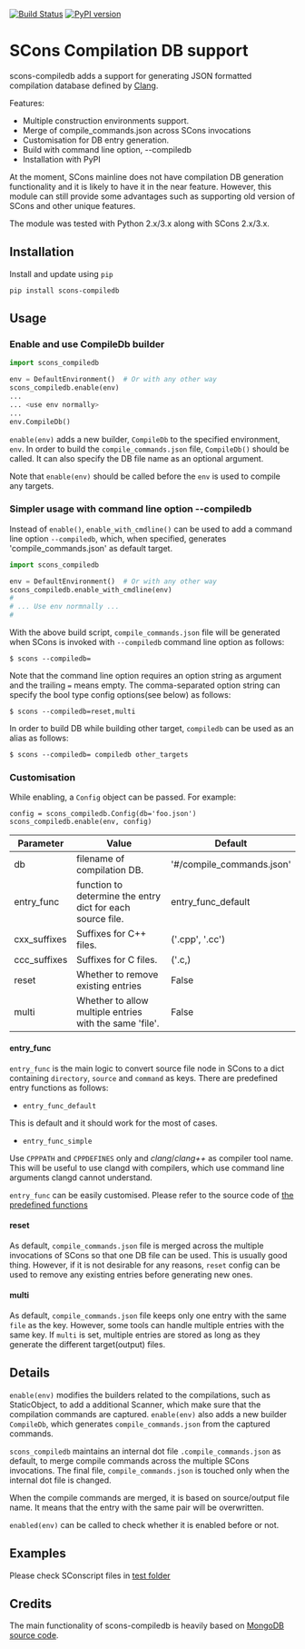 [![Build Status](https://travis-ci.org/pinetr2e/scons-compiledb.svg?branch=master)](https://travis-ci.org/pinetr2e/scons-compiledb)
[![PyPI version](https://badge.fury.io/py/scons-compiledb.svg)](https://badge.fury.io/py/scons-compiledb)
# SCons Compilation DB support

scons-compiledb adds a support for generating JSON formatted compilation
database defined by
[Clang](https://clang.llvm.org/docs/JSONCompilationDatabase.html).

Features:

- Multiple construction environments support.
- Merge of compile_commands.json across SCons invocations
- Customisation for DB entry generation.
- Build with command line option, --compiledb
- Installation with PyPI


At the moment, SCons mainline does not have compilation DB generation
functionality and it is likely to have it in the near feature. However, this
module can still provide some advantages such as supporting old version of SCons
and other unique features.

The module was tested with Python 2.x/3.x along with SCons 2.x/3.x.


## Installation

Install and update using `pip`
```
pip install scons-compiledb
```

## Usage

### Enable and use CompileDb builder

```python
import scons_compiledb

env = DefaultEnvironment()  # Or with any other way
scons_compiledb.enable(env)
...
... <use env normally>
...
env.CompileDb()
```

`enable(env)` adds a new builder, `CompileDb` to the specified environment,
`env`. In order to build the `compile_commands.json` file, `CompileDb()` should
be called. It can also specify the DB file name as an optional argument.

Note that `enable(env)` should be called before the `env` is used to compile any
targets.


### Simpler usage with command line option --compiledb

Instead of `enable()`, `enable_with_cmdline()` can be used to add a command line
option `--compiledb`, which, when specified, generates 'compile_commands.json'
as default target.

```python
import scons_compiledb

env = DefaultEnvironment()  # Or with any other way
scons_compiledb.enable_with_cmdline(env)
#
# ... Use env normnally ...
#
```

With the above build script, `compile_commands.json` file will be generated when
SCons is invoked with `--compiledb` command line option as follows:

```
$ scons --compiledb=
```
Note that the command line option requires an option string as argument and the trailing `=` means empty.
The comma-separated option string can specify the bool type config options(see below) as follows:
```
$ scons --compiledb=reset,multi
```

In order to build DB while building other target, `compiledb` can be used as an
alias as follows:

```
$ scons --compiledb= compiledb other_targets
```


### Customisation
While enabling, a `Config` object can be passed. For example:
```
config = scons_compiledb.Config(db='foo.json')
scons_compiledb.enable(env, config)

```

| Parameter    | Value                                                      | Default                   |
|--------------|------------------------------------------------------------|---------------------------|
| db           | filename of compilation DB.                                | '#/compile_commands.json' |
| entry_func   | function to determine the entry dict for each source file. | entry_func_default        |
| cxx_suffixes | Suffixes for C++ files.                                    | ('.cpp', '.cc')           |
| ccc_suffixes | Suffixes for C files.                                      | ('.c,)                    |
| reset        | Whether to remove existing entries                         | False                     |
| multi        | Whether to allow multiple entries with the same 'file'.    | False                     |

#### entry_func

`entry_func` is the main logic to convert source file node in SCons to a dict
 containing `directory`, `source` and `command` as keys. There are predefined
 entry functions as follows:

- `entry_func_default`

This is default and it should work for the most of cases.

- `entry_func_simple`

Use `CPPPATH` and `CPPDEFINES` only and *clang*/*clang++* as compiler tool name.
This will be useful to use clangd with compilers, which use command line
arguments clangd cannot understand.

`entry_func` can be easily customised. Please refer to the source code of [the
predefined functions](./scons_compiledb/entry_func.py)

#### reset

As default, `compile_commands.json` file is merged across the multiple
invocations of SCons so that one DB file can be used. This is usually good
thing. However, if it is not desirable for any reasons, `reset` config can be
used to remove any existing entries before generating new ones.

#### multi

As default, `compile_commands.json` file keeps only one entry with the same
`file` as the key. However, some tools can handle multiple entries with the same
key. If `multi` is set, multiple entries are stored as long as they generate the
different target(output) files.

## Details


`enable(env)` modifies the builders related to the compilations, such as
StaticObject, to add a additional Scanner, which make sure that the compilation
commands are captured. `enable(env)` also adds a new builder `CompileDb`, which
generates `compile_commands.json` from the captured commands.

`scons_compiledb` maintains an internal dot file `.compile_commands.json` as
default, to merge compile commands across the multiple SCons invocations. The
final file, `compile_commands.json` is touched only when the internal dot file
is changed.

When the compile commands are merged, it is based on source/output file name. It
means that the entry with the same pair will be overwritten.

`enabled(env)` can be called to check whether it is enabled before or not.


## Examples

Please check SConscript files in [test folder](./tests)


## Credits

The main functionality of scons-compiledb is heavily based on [MongoDB source
code](https://github.com/mongodb/mongo/blob/master/site_scons/site_tools/compilation_db.py).

